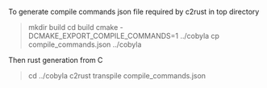 To generate compile commands json file required by c2rust in top directory

> mkdir build
> cd build
> cmake -DCMAKE_EXPORT_COMPILE_COMMANDS=1 ../cobyla
> cp compile_commands.json ../cobyla

Then rust generation from C

> cd ../cobyla
> c2rust transpile compile_commands.json 